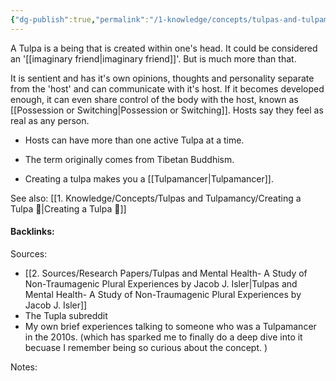 ```yaml
---
{"dg-publish":true,"permalink":"/1-knowledge/concepts/tulpas-and-tulpamancy/tulpa/","tags":["psychology"]}
---
```


A Tulpa is a being that is created within one's head. It could be considered an '[[imaginary friend\|imaginary friend]]'. But is much more than that. 

It is sentient and has it's own opinions, thoughts and personality separate from the 'host' and can communicate with it's host. If it becomes developed enough, it can even share control of the body with the host, known as [[Possession or Switching\|Possession or Switching]].
Hosts say they feel as real as any person. 


- Hosts can have more than one active Tulpa at a time. 

- The term originally comes from Tibetan Buddhism. 

- Creating a tulpa makes you a [[Tulpamancer\|Tulpamancer]].

See also:
[[1. Knowledge/Concepts/Tulpas and Tulpamancy/Creating a Tulpa 🌱\|Creating a Tulpa 🌱]] 





#### Backlinks:
Sources:
- [[2. Sources/Research Papers/Tulpas and Mental Health- A Study of  Non-Traumagenic Plural Experiences by Jacob J. Isler\|Tulpas and Mental Health- A Study of  Non-Traumagenic Plural Experiences by Jacob J. Isler]]
- The Tupla subreddit
- My own brief experiences talking to someone who was a Tulpamancer in the 2010s. (which has sparked me to finally do a deep dive into it becuase I remember being so curious about the concept. ) 


Notes:


